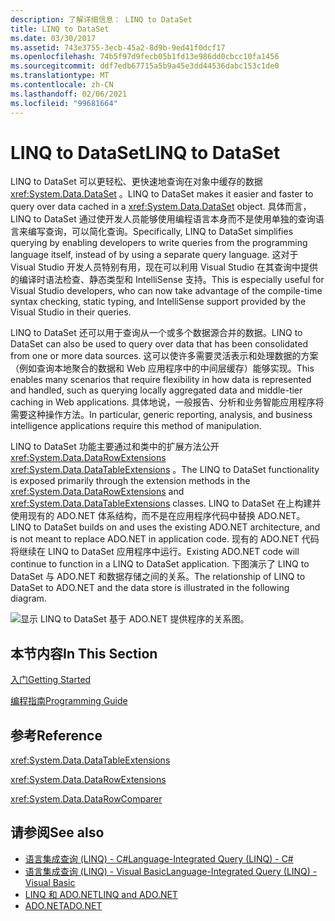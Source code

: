 ```yaml
---
description: 了解详细信息： LINQ to DataSet
title: LINQ to DataSet
ms.date: 03/30/2017
ms.assetid: 743e3755-3ecb-45a2-8d9b-9ed41f0dcf17
ms.openlocfilehash: 74b5f97d9fecb05b1fd13e986dd0cbcc10fa1456
ms.sourcegitcommit: ddf7edb67715a5b9a45e3dd44536dabc153c1de0
ms.translationtype: MT
ms.contentlocale: zh-CN
ms.lasthandoff: 02/06/2021
ms.locfileid: "99681664"
---
```

# <a name="linq-to-dataset"></a><span data-ttu-id="ff029-103">LINQ to DataSet</span><span class="sxs-lookup"><span data-stu-id="ff029-103">LINQ to DataSet</span></span>

<span data-ttu-id="ff029-104">LINQ to DataSet 可以更轻松、更快速地查询在对象中缓存的数据 <xref:System.Data.DataSet> 。</span><span class="sxs-lookup"><span data-stu-id="ff029-104">LINQ to DataSet makes it easier and faster to query over data cached in a <xref:System.Data.DataSet> object.</span></span> <span data-ttu-id="ff029-105">具体而言，LINQ to DataSet 通过使开发人员能够使用编程语言本身而不是使用单独的查询语言来编写查询，可以简化查询。</span><span class="sxs-lookup"><span data-stu-id="ff029-105">Specifically, LINQ to DataSet simplifies querying by enabling developers to write queries from the programming language itself, instead of by using a separate query language.</span></span> <span data-ttu-id="ff029-106">这对于 Visual Studio 开发人员特别有用，现在可以利用 Visual Studio 在其查询中提供的编译时语法检查、静态类型和 IntelliSense 支持。</span><span class="sxs-lookup"><span data-stu-id="ff029-106">This is especially useful for Visual Studio developers, who can now take advantage of the compile-time syntax checking, static typing, and IntelliSense support provided by the Visual Studio in their queries.</span></span>  
  
 <span data-ttu-id="ff029-107">LINQ to DataSet 还可以用于查询从一个或多个数据源合并的数据。</span><span class="sxs-lookup"><span data-stu-id="ff029-107">LINQ to DataSet can also be used to query over data that has been consolidated from one or more data sources.</span></span> <span data-ttu-id="ff029-108">这可以使许多需要灵活表示和处理数据的方案（例如查询本地聚合的数据和 Web 应用程序中的中间层缓存）能够实现。</span><span class="sxs-lookup"><span data-stu-id="ff029-108">This enables many scenarios that require flexibility in how data is represented and handled, such as querying locally aggregated data and middle-tier caching in Web applications.</span></span> <span data-ttu-id="ff029-109">具体地说，一般报告、分析和业务智能应用程序将需要这种操作方法。</span><span class="sxs-lookup"><span data-stu-id="ff029-109">In particular, generic reporting, analysis, and business intelligence applications require this method of manipulation.</span></span>  
  
 <span data-ttu-id="ff029-110">LINQ to DataSet 功能主要通过和类中的扩展方法公开 <xref:System.Data.DataRowExtensions> <xref:System.Data.DataTableExtensions> 。</span><span class="sxs-lookup"><span data-stu-id="ff029-110">The LINQ to DataSet functionality is exposed primarily through the extension methods in the <xref:System.Data.DataRowExtensions> and <xref:System.Data.DataTableExtensions> classes.</span></span> <span data-ttu-id="ff029-111">LINQ to DataSet 在上构建并使用现有的 ADO.NET 体系结构，而不是在应用程序代码中替换 ADO.NET。</span><span class="sxs-lookup"><span data-stu-id="ff029-111">LINQ to DataSet builds on and uses the existing ADO.NET architecture, and is not meant to replace ADO.NET in application code.</span></span> <span data-ttu-id="ff029-112">现有的 ADO.NET 代码将继续在 LINQ to DataSet 应用程序中运行。</span><span class="sxs-lookup"><span data-stu-id="ff029-112">Existing ADO.NET code will continue to function in a LINQ to DataSet application.</span></span> <span data-ttu-id="ff029-113">下图演示了 LINQ to DataSet 与 ADO.NET 和数据存储之间的关系。</span><span class="sxs-lookup"><span data-stu-id="ff029-113">The relationship of LINQ to DataSet to ADO.NET and the data store is illustrated in the following diagram.</span></span>  
  
 ![显示 LINQ to DataSet 基于 ADO.NET 提供程序的关系图。](./media/linq-to-dataset/linq-dataset-ado-dotnet-provider.gif)  
  
## <a name="in-this-section"></a><span data-ttu-id="ff029-115">本节内容</span><span class="sxs-lookup"><span data-stu-id="ff029-115">In This Section</span></span>  

 [<span data-ttu-id="ff029-116">入门</span><span class="sxs-lookup"><span data-stu-id="ff029-116">Getting Started</span></span>](getting-started-linq-to-dataset.md)  
  
 [<span data-ttu-id="ff029-117">编程指南</span><span class="sxs-lookup"><span data-stu-id="ff029-117">Programming Guide</span></span>](programming-guide-linq-to-dataset.md)  
  
## <a name="reference"></a><span data-ttu-id="ff029-118">参考</span><span class="sxs-lookup"><span data-stu-id="ff029-118">Reference</span></span>  

 <xref:System.Data.DataTableExtensions>  
  
 <xref:System.Data.DataRowExtensions>  
  
 <xref:System.Data.DataRowComparer>  
  
## <a name="see-also"></a><span data-ttu-id="ff029-119">请参阅</span><span class="sxs-lookup"><span data-stu-id="ff029-119">See also</span></span>

- [<span data-ttu-id="ff029-120">语言集成查询 (LINQ) - C#</span><span class="sxs-lookup"><span data-stu-id="ff029-120">Language-Integrated Query (LINQ) - C#</span></span>](../../../csharp/programming-guide/concepts/linq/index.md)
- [<span data-ttu-id="ff029-121">语言集成查询 (LINQ) - Visual Basic</span><span class="sxs-lookup"><span data-stu-id="ff029-121">Language-Integrated Query (LINQ) - Visual Basic</span></span>](../../../visual-basic/programming-guide/concepts/linq/index.md)
- [<span data-ttu-id="ff029-122">LINQ 和 ADO.NET</span><span class="sxs-lookup"><span data-stu-id="ff029-122">LINQ and ADO.NET</span></span>](linq-and-ado-net.md)
- [<span data-ttu-id="ff029-123">ADO.NET</span><span class="sxs-lookup"><span data-stu-id="ff029-123">ADO.NET</span></span>](index.md)
